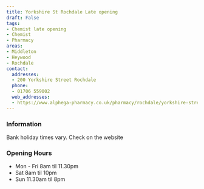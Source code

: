 ```yaml
---
title: Yorkshire St Rochdale Late opening
draft: False
tags:
- Chemist late opening
- Chemist
- Pharmacy
areas:
- Middleton
- Heywood
- Rochdale
contact:
  addresses:
  - 200 Yorkshire Street Rochdale
  phone:
  - 01706 559002
  web_addresses:
  - https://www.alphega-pharmacy.co.uk/pharmacy/rochdale/yorkshire-street-pharmacy
---
```


### Information
Bank holiday times vary. Check on the website

### Opening Hours
- Mon - Fri 8am til 11.30pm  
- Sat 8am til 10pm  
- Sun 11.30am til 8pm
